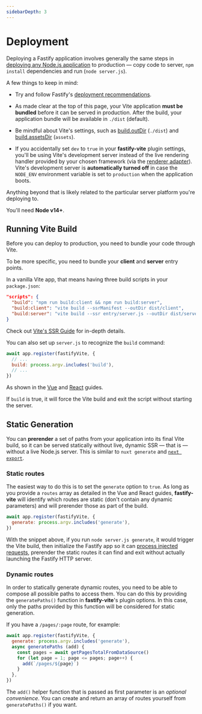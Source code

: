```yaml
---
sidebarDepth: 3
---
```


# Deployment

Deploying a Fastify application involves generally the same steps in [deploying any Node.js application](https://www.google.com/search?q=deploying+node.js) to production — copy code to server, `npm install` dependencies and run (`node server.js`). 

A few things to keep in mind:

- Try and follow Fastify's [deployment recommendations](https://www.fastify.io/docs/latest/Recommendations/).
- As made clear at the top of this page, your Vite application <b>must be bundled</b> before it can be served in production. After the build, your application bundle will be available in `./dist` (default).

- Be mindful about Vite's settings, such as [build.outDir][out-dir] (`./dist`) and [build.assetsDir][assets-dir] (`assets`).

[out-dir]: https://vitejs.dev/config/#build-outdir
[assets-dir]: https://vitejs.dev/config/#build-assetsdir

- If you accidentally set `dev` to `true` in your <b>fastify-vite</b> plugin settings, you'll be using Vite's development server instead of the live rendering handler provided by your chosen framework (via the [renderer adapter](/advanced/renderer-api)). Vite's development server is <b>automatically turned off</b> in case the `NODE_ENV` environment variable is set to `production` when the application boots.

Anything beyond that is likely related to the particular server platform you're deploying to.

You'll need **Node v14+**.

## Running Vite Build

Before you can deploy to production, you need to bundle your code through Vite.

To be more specific, you need to bundle your <b>client</b> and <b>server</b> entry points.

In a vanilla Vite app, that means having three build scripts in your `package.json`:

```json
"scripts": {
  "build": "npm run build:client && npm run build:server",
  "build:client": "vite build --ssrManifest --outDir dist/client",
  "build:server": "vite build --ssr entry/server.js --outDir dist/server",
}
```

Check out [Vite's SSR Guide][ssr-guide] for in-depth details. 

[ssr-guide]: https://vitejs.dev/guide/ssr

You can also set up `server.js` to recognize the `build` command:

```js
await app.register(fastifyVite, {
  // ...
  build: process.argv.includes('build'),
  // ...
})
```

As shown in the [Vue]() and [React]() guides. 

If `build` is true, it will force the Vite build and exit the script without starting the server.

## Static Generation

You can **prerender** a set of paths from your application into its final Vite build, so it can be served statically without live, dynamic SSR — that is — without a live Node.js server. This is similar to `nuxt generate` and [`next export`][next-export].

[nuxt-generate]: https://nuxtjs.org/docs/2.x/concepts/static-site-generation
[next-export]: https://nextjs.org/docs/advanced-features/static-html-export

### Static routes

The easiest way to do this is to set the `generate` option to `true`. As long as you provide a `routes` array as detailed in the Vue and React guides, <b>fastify-vite</b> will identify which routes  are static (don't contain any dynamic parameters) and will prerender those as part of the build.

```js
await app.register(fastifyVite, {
  generate: process.argv.includes('generate'),
})
```

With the snippet above, if you run `node server.js generate`, it would trigger the Vite build, then initialize the Fastify app so it can [process injected requests][injected-requests], prerender the static routes it can find and exit without actually launching the Fastify HTTP server.

[injected-requests]: https://www.fastify.io/docs/latest/Testing/#benefits-of-using-fastifyinject

### Dynamic routes

In order to statically generate dynamic routes, you need to be able to compose all possible paths to access them. You can do this by providing the `generatePaths()` function in <b>fastify-vite</b>'s plugin options. In this case, only the paths provided by this function will be considered for static generation.

If you have a `/pages/:page` route, for example:

```js
await app.register(fastifyVite, {
  generate: process.argv.includes('generate'),
  async generatePaths (add) {
    const pages = await getPagesTotalFromDataSource()
    for (let page = 1; page <= pages; page++) {
      add(`/pages/${page}`)
    }
  },
})
```

The `add()` helper function that is passed as first parameter is an _optional convenience_. You can create and return an array of routes yourself from `generatePaths()` if you want.
